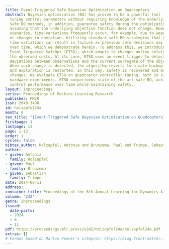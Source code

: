 ```yaml
---
title: Event-Triggered Safe Bayesian Optimization on Quadcopters
abstract: Bayesian optimization (BO) has proven to be a powerful tool for automatically
  tuning control parameters without requiring knowledge of the underlying system dynamics.
  Safe BO methods, in addition, guarantee safety during the optimization process,
  assuming that the underlying objective function does not change. However, in real-world
  scenarios, time-variations frequently occur, for example, due to wear in the system
  or changes in operation. Utilizing standard safe BO strategies that do not address
  time-variations can result in failure as previous safe decisions may become unsafe
  over time, which we demonstrate herein. To address this, we introduce a new algorithm,
  Event-Triggered SafeOpt (ETSO), which adapts to changes online solely relying on
  the observed costs. At its core, ETSO uses an event trigger to detect significant
  deviations between observations and the current surrogate of the objective function.
  When such change is detected, the algorithm reverts to a safe backup controller,
  and exploration is restarted. In this way, safety is recovered and maintained across
  changes. We evaluate ETSO on quadcopter controller tuning, both in simulation and
  hardware experiments. ETSO outperforms state-of-the-art safe BO, achieving superior
  control performance over time while maintaining safety.
layout: inproceedings
series: Proceedings of Machine Learning Research
publisher: PMLR
issn: 2640-3498
id: holzapfel24a
month: 0
tex_title: "{Event-Triggered Safe Bayesian Optimization on Quadcopters}"
firstpage: 1
lastpage: 13
page: 1-13
order: 1
cycles: false
bibtex_author: Holzapfel, Antonia and Brunzema, Paul and Trimpe, Sebastian
author:
- given: Antonia
  family: Holzapfel
- given: Paul
  family: Brunzema
- given: Sebastian
  family: Trimpe
date: 2024-06-11
address:
container-title: Proceedings of the 6th Annual Learning for Dynamics & Control Conference
volume: '242'
genre: inproceedings
issued:
  date-parts:
  - 2024
  - 6
  - 11
pdf: https://proceedings.mlr.press/v242/holzapfel24a/holzapfel24a.pdf
extras: []
# Format based on Martin Fenner's citeproc: https://blog.front-matter.io/posts/citeproc-yaml-for-bibliographies/
---
```

